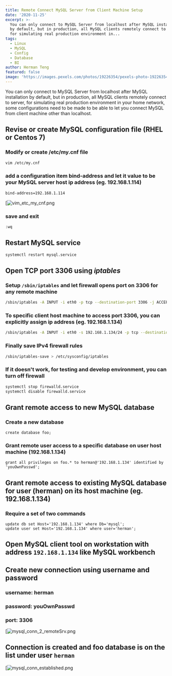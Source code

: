 ```yaml
---
title: Remote Connect MySQL Server from Client Machine Setup
date: '2020-11-25'
excerpt: >-
  You can only connect to MySQL Server from localhost after MySQL installation
  by default, but in production, all MySQL clients remotely connect to server,
  for simulating real production environment in...
tags:
  - Linux
  - MySQL
  - Config
  - Database
  - BI
author: Herman Teng
featured: false
image: 'https://images.pexels.com/photos/19226354/pexels-photo-19226354.jpeg'
---
```


You can only connect to MySQL Server from localhost after MySQL installation by default, but in production, all MySQL clients remotely connect to server, for simulating real production environment in your home network, some configurations need to be made to be able to let you connect MySQL from client machine other than localhost.

## Revise or create MySQL configuration file (RHEL or Centos 7)

### Modify or create /etc/my.cnf file

```bash
vim /etc/my.cnf
```

### add a configuration item **bind-address** and let it value to be your MySQL server host ip address (eg. 192.168.1.114)

```bash
bind-address=192.168.1.114
```



[![vim_etc_my_cnf.png](/img/screenshots/vim_etc_my_cnf.png)

### save and exit

```bash
:wq
```

## Restart MySQL service

```bash
systemctl restart mysql.service
```

## Open TCP port 3306 using ***iptables***

### Setup `/sbin/iptables` and let firewall opens port on 3306 for any remote machine 

```bash
/sbin/iptables -A INPUT -i eth0 -p tcp --destination-port 3306 -j ACCEPT
```

### To specific client host machine to access port 3306, you can explicitly assign ip address (eg. 192.168.1.134)

```bash
/sbin/iptables -A INPUT -i eth0 -s 192.168.1.134/24 -p tcp --destination-port 3306 -j ACCEPT
```

### Finally save IPv4 firewall rules

```bash
/sbin/iptables-save > /etc/sysconfig/iptables
```

### If it doesn't work, for testing and develop environment, you can turn off firewall

```bash
systemctl stop firewalld.service
systemctl disable firewalld.service
```

## Grant remote access to new MySQL database

### Create a new database

```mysql
create database foo;
```

### Grant remote user access to a specific database on user host machine (192.168.1.134)

```mysql
grant all privileges on foo.* to herman@'192.168.1.134' identified by 'youOwnPasswd';
```

## Grant remote access to existing MySQL database for user (herman) on its host machine (eg. 192.168.1.134)

### Require a set of two commands

```mysql
update db set Host='192.168.1.134' where Db='mysql';
update user set Host='192.168.1.134' where user='herman';
```

## Open MySQL client tool on workstation with address `192.168.1.134` like MySQL workbench

## Create new connection using username and password

### username: herman

### password: youOwnPasswd

### port: 3306

[![mysql_conn_2_remoteSrv.png](/img/screenshots/mysql_conn_2_remoteSrv.png)

## Connection is created and foo database is on the list under user `herman` 

[![mysql_conn_established.png](/img/screenshots/mysql_conn_established.png)




















